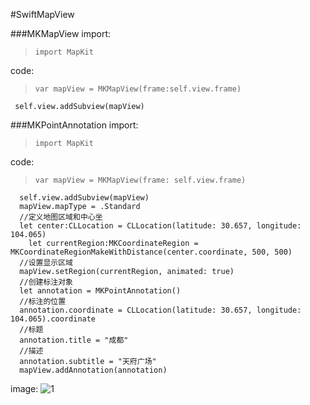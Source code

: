 #SwiftMapView

###MKMapView
import:
>     import MapKit

code:
>     var mapView = MKMapView(frame:self.view.frame)
     self.view.addSubview(mapView)

###MKPointAnnotation
import:
>     import MapKit

code:
>     var mapView = MKMapView(frame: self.view.frame)
      self.view.addSubview(mapView)
      mapView.mapType = .Standard
      //定义地图区域和中心坐
      let center:CLLocation = CLLocation(latitude: 30.657, longitude: 104.065)
        let currentRegion:MKCoordinateRegion = MKCoordinateRegionMakeWithDistance(center.coordinate, 500, 500)
      //设置显示区域
      mapView.setRegion(currentRegion, animated: true)
      //创建标注对象
      let annotation = MKPointAnnotation()
      //标注的位置
      annotation.coordinate = CLLocation(latitude: 30.657, longitude: 104.065).coordinate
      //标题
      annotation.title = "成都"
      //描述
      annotation.subtitle = "天府广场"
      mapView.addAnnotation(annotation)

image:
![1](http://1.swiftniubi.applinzi.com/swiftmapview/QQ20160421-0@2x.png)

